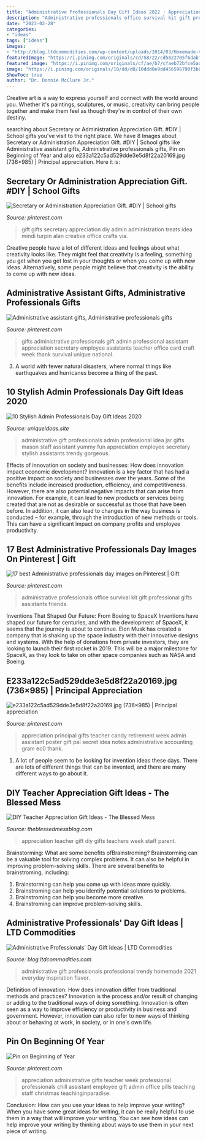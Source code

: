 ```yaml
---
title: "Administrative Professionals Day Gift Ideas 2022 : Appreciation Principal Gifts Teacher Candy Retirement Week Admin Assistant Poster Gift Pal Secret Idea Notes Administrative Accounting Gram Ec0 Thank"
description: "Administrative professionals office survival kit gift professional gifts assistants friends"
date: "2023-02-28"
categories:
- "ideas"
tags: ["ideas"]
images:
- "http://blog.ltdcommodities.com/wp-content/uploads/2014/03/Homemade-Vanilla.jpg"
featuredImage: "https://i.pinimg.com/originals/cd/58/22/cd5822705f6dabf88eaf44b57cfd7990.jpg"
featured_image: "https://i.pinimg.com/originals/cf/ae/b7/cfaeb72bfce5add61898bb806a4677d0.jpg"
image: "https://i.pinimg.com/originals/10/dd/d0/10ddd0e9dd456596790f3b8285b8fc4c.png"
ShowToc: true
author: "Dr. Donnie McClure Jr."
---
```



Creative art is a way to express yourself and connect with the world around you. Whether it's paintings, sculptures, or music, creativity can bring people together and make them feel as though they're in control of their own destiny.

	

		
searching about Secretary or Administration Appreciation Gift. #DIY | School gifts you've visit to the right place. We have 8 Images about Secretary or Administration Appreciation Gift. #DIY | School gifts like Administrative assistant gifts, Administrative professionals gifts, Pin on Beginning of Year and also e233a122c5ad529dde3e5d8f22a20169.jpg (736×985) | Principal appreciation. Here it is:
		
    
## Secretary Or Administration Appreciation Gift. #DIY | School Gifts

<img loading=lazy src="https://i.pinimg.com/originals/cd/58/22/cd5822705f6dabf88eaf44b57cfd7990.jpg" onerror="this.onerror=null;this.src='https://tse1.mm.bing.net/th?id=OIP.AzipiDK0-DAu4cCa7UpfEAHaE8&amp;pid=15.1';" alt="Secretary or Administration Appreciation Gift. #DIY | School gifts">

_Source: pinterest.com_

>gift gifts secretary appreciation diy admin administration treats idea mindi turpin alan creative office crafts via. 

	

Creative people have a lot of different ideas and feelings about what creativity looks like. They might feel that creativity is a feeling, something you get when you get lost in your thoughts or when you come up with new ideas. Alternatively, some people might believe that creativity is the ability to come up with new ideas.

    
## Administrative Assistant Gifts, Administrative Professionals Gifts

<img loading=lazy src="https://i.pinimg.com/736x/46/aa/73/46aa73fd116e407e685defe7d09a4285--admin-day-co-worker-gifts.jpg" onerror="this.onerror=null;this.src='https://tse4.mm.bing.net/th?id=OIP.SPixg7zS_ZpR1KWKp3O3-QHaJ3&amp;pid=15.1';" alt="Administrative assistant gifts, Administrative professionals gifts">

_Source: pinterest.com_

>gifts administrative professionals gift admin professional assistant appreciation secretary employee assistants teacher office card craft week thank survival unique national. 

	

3. A world with fewer natural disasters, where normal things like earthquakes and hurricanes become a thing of the past. 

    
## 10 Stylish Admin Professionals Day Gift Ideas 2020

<img loading=lazy src="https://www.uniqueideas.site/wp-content/uploads/jar-of-yummy-fun-great-mason-jar-gift-idea-i-made-these-for-my-4.jpg" onerror="this.onerror=null;this.src='https://tse1.mm.bing.net/th?id=OIP.YqdhOSRGuSufqxoXpbepAgHaFj&amp;pid=15.1';" alt="10 Stylish Admin Professionals Day Gift Ideas 2020">

_Source: uniqueideas.site_

>administrative gift professionals admin professional idea jar gifts mason staff assistant yummy fun appreciation employee secretary stylish assistants trendy gorgeous. 

	

Effects of innovation on society and businesses: How does innovation impact economic development?
Innovation is a key factor that has had a positive impact on society and businesses over the years. Some of the benefits include increased production, efficiency, and competitiveness. However, there are also potential negative impacts that can arise from innovation. For example, it can lead to new products or services being created that are not as desirable or successful as those that have been before. In addition, it can also lead to changes in the way business is conducted – for example, through the introduction of new methods or tools. This can have a significant impact on company profits and employee productivity.

    
## 17 Best Administrative Professionals Day Images On Pinterest | Gift

<img loading=lazy src="https://i.pinimg.com/736x/35/ef/f6/35eff691f488de0ab96c214a671304c1--office-survival-kit-survival-kits.jpg" onerror="this.onerror=null;this.src='https://tse4.mm.bing.net/th?id=OIP.eirzxaOTam172wraPwHsNQHaJ3&amp;pid=15.1';" alt="17 best Administrative professionals day images on Pinterest | Gift">

_Source: pinterest.com_

>administrative professionals office survival kit gift professional gifts assistants friends. 

	

Inventions That Shaped Our Future: From Boeing to SpaceX
Inventions have shaped our future for centuries, and with the development of SpaceX, it seems that the journey is about to continue. Elon Musk has created a company that is shaking up the space industry with their innovative designs and systems. With the help of donations from private investors, they are looking to launch their first rocket in 2019. This will be a major milestone for SpaceX, as they look to take on other space companies such as NASA and Boeing.

    
## E233a122c5ad529dde3e5d8f22a20169.jpg (736×985) | Principal Appreciation

<img loading=lazy src="https://i.pinimg.com/originals/cf/ae/b7/cfaeb72bfce5add61898bb806a4677d0.jpg" onerror="this.onerror=null;this.src='https://tse2.mm.bing.net/th?id=OIP.JqHwbOisdrATKrlzmeHkWgHaJ6&amp;pid=15.1';" alt="e233a122c5ad529dde3e5d8f22a20169.jpg (736×985) | Principal appreciation">

_Source: pinterest.com_

>appreciation principal gifts teacher candy retirement week admin assistant poster gift pal secret idea notes administrative accounting gram ec0 thank. 

	

1. A lot of people seem to be looking for invention ideas these days. There are lots of different things that can be invented, and there are many different ways to go about it. 

    
## DIY Teacher Appreciation Gift Ideas - The Blessed Mess

<img loading=lazy src="https://i0.wp.com/www.theblessedmessblog.com/wp-content/uploads/2017/04/teacher-appreciation.png?fit=735%2C1102&amp;ssl=1" onerror="this.onerror=null;this.src='https://tse1.mm.bing.net/th?id=OIP.mV5pkCOs30_zKkGgyw8brwHaLG&amp;pid=15.1';" alt="DIY Teacher Appreciation Gift Ideas - The Blessed Mess">

_Source: theblessedmessblog.com_

>appreciation teacher gift diy gifts teachers week staff parent. 

	

Brainstorming: What are some benefits ofBrainstroming?
Brainstorming can be a valuable tool for solving complex problems. It can also be helpful in improving problem-solving skills. There are several benefits to brainstroming, including: 
1) Brainstorming can help you come up with ideas more quickly. 
2) Brainstroming can help you identify potential solutions to problems. 
3) Brainstroming can help you become more creative. 
4) Brainstroming can improve problem-solving skills.

    
## Administrative Professionals&#039; Day Gift Ideas | LTD Commodities

<img loading=lazy src="http://blog.ltdcommodities.com/wp-content/uploads/2014/03/Homemade-Vanilla.jpg" onerror="this.onerror=null;this.src='https://tse4.mm.bing.net/th?id=OIP.vzkkZhgz4g4tZF6qM4m2GAHaKM&amp;pid=15.1';" alt="Administrative Professionals&#039; Day Gift Ideas | LTD Commodities">

_Source: blog.ltdcommodities.com_

>administrative gift professionals professional trendy homemade 2021 everyday inspiration flavor. 

	

Definition of innovation: How does innovation differ from traditional methods and practices?
Innovation is the process and/or result of changing or adding to the traditional ways of doing something. Innovation is often seen as a way to improve efficiency or productivity in business and government. However, innovation can also refer to new ways of thinking about or behaving at work, in society, or in one's own life.

    
## Pin On Beginning Of Year

<img loading=lazy src="https://i.pinimg.com/originals/10/dd/d0/10ddd0e9dd456596790f3b8285b8fc4c.png" onerror="this.onerror=null;this.src='https://tse1.mm.bing.net/th?id=OIP.JjSMR5OOmDtpRTdugBx2swHaFj&amp;pid=15.1';" alt="Pin on Beginning of Year">

_Source: pinterest.com_

>appreciation administrative gifts teacher week professional professionals chill assistant employee gift admin office pills teaching staff christmas teachinginparadise. 

	

Conclusion: How can you use your ideas to help improve your writing?
When you have some great ideas for writing, it can be really helpful to use them in a way that will improve your writing. You can see how ideas can help improve your writing by thinking about ways to use them in your next piece of writing.

